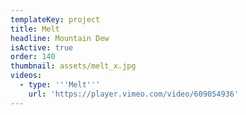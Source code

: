 ```yaml
---
templateKey: project
title: Melt
headline: Mountain Dew
isActive: true
order: 140
thumbnail: assets/melt_x.jpg
videos:
  - type: '''Melt'''
    url: 'https://player.vimeo.com/video/609054936'
---
```

